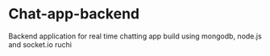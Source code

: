 # Chat-app-backend
Backend application for real time chatting app build using mongodb, node.js and socket.io ruchi

